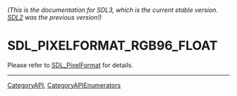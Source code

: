 ###### (This is the documentation for SDL3, which is the current stable version. [SDL2](https://wiki.libsdl.org/SDL2/) was the previous version!)
# SDL_PIXELFORMAT_RGB96_FLOAT

Please refer to [SDL_PixelFormat](SDL_PixelFormat) for details.

----
[CategoryAPI](CategoryAPI), [CategoryAPIEnumerators](CategoryAPIEnumerators)

